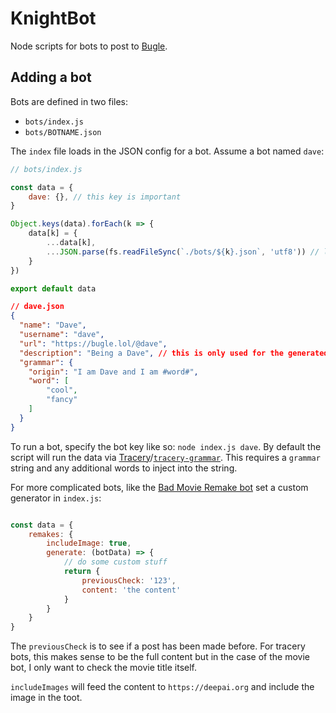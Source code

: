 # KnightBot

Node scripts for bots to post to [Bugle](https://bugle.lol).

## Adding a bot

Bots are defined in two files:

- `bots/index.js`
- `bots/BOTNAME.json`

The `index` file loads in the JSON config for a bot. Assume a bot named `dave`:

```js
// bots/index.js

const data = {
    dave: {}, // this key is important
}

Object.keys(data).forEach(k => {
    data[k] = {
        ...data[k],
        ...JSON.parse(fs.readFileSync(`./bots/${k}.json`, 'utf8')) // loads `bots/dave.json`
    }
})

export default data
```

```json
// dave.json
{
  "name": "Dave",
  "username": "dave",
  "url": "https://bugle.lol/@dave",
  "description": "Being a Dave", // this is only used for the generated home page for KnightBot
  "grammar": {
    "origin": "I am Dave and I am #word#",
    "word": [
        "cool",
        "fancy"
    ]
  }
}
```

To run a bot, specify the bot key like so: `node index.js dave`. By default the script will run the data via [Tracery](http://www.tracery.io/)/[`tracery-grammar`](https://www.npmjs.com/package/tracery-grammar). This requires a `grammar` string and any additional words to inject into the string.

For more complicated bots, like the [Bad Movie Remake bot](https://bugle.lol/@movieremakes) set a custom generator in `index.js`:

```js

const data = {
    remakes: {
        includeImage: true,
        generate: (botData) => {
            // do some custom stuff
            return {
                previousCheck: '123',
                content: 'the content'
            }
        }
    }
}
```

The `previousCheck` is to see if a post has been made before. For tracery bots, this makes sense to be the full content but in the case of the movie bot, I only want to check the movie title itself.

`includeImages` will feed the content to `https://deepai.org` and include the image in the toot.